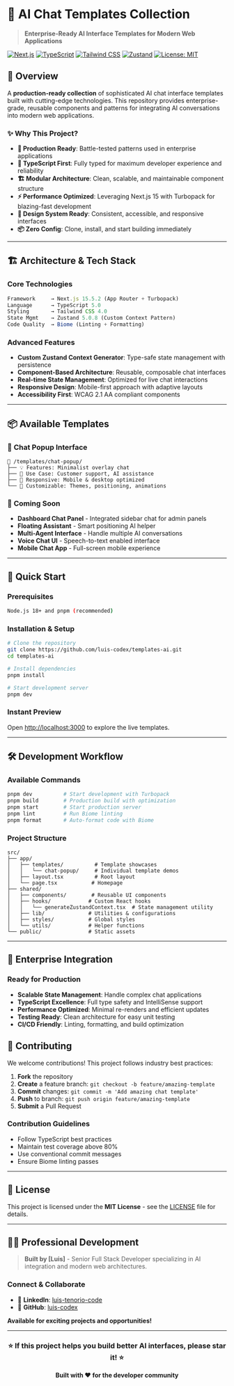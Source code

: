 # 🤖 AI Chat Templates Collection

> **Enterprise-Ready AI Interface Templates for Modern Web Applications**

[![Next.js](https://img.shields.io/badge/Next.js-15.5.2-black?style=for-the-badge&logo=next.js)](https://nextjs.org/)
[![TypeScript](https://img.shields.io/badge/TypeScript-5.0-blue?style=for-the-badge&logo=typescript)](https://typescriptlang.org/)
[![Tailwind CSS](https://img.shields.io/badge/Tailwind_CSS-4.0-38B2AC?style=for-the-badge&logo=tailwind-css)](https://tailwindcss.com/)
[![Zustand](https://img.shields.io/badge/Zustand-5.0.8-orange?style=for-the-badge)](https://zustand-demo.pmnd.rs/)
[![License: MIT](https://img.shields.io/badge/License-MIT-yellow?style=for-the-badge)](https://opensource.org/licenses/MIT)

## 🌟 Overview

A **production-ready collection** of sophisticated AI chat interface templates built with cutting-edge technologies. This repository provides enterprise-grade, reusable components and patterns for integrating AI conversations into modern web applications.

### ✨ Why This Project?

- **🚀 Production Ready**: Battle-tested patterns used in enterprise applications
- **🎯 TypeScript First**: Fully typed for maximum developer experience and reliability
- **🏗️ Modular Architecture**: Clean, scalable, and maintainable component structure
- **⚡ Performance Optimized**: Leveraging Next.js 15 with Turbopack for blazing-fast development
- **🎨 Design System Ready**: Consistent, accessible, and responsive interfaces
- **📦 Zero Config**: Clone, install, and start building immediately

---

## 🏗️ Architecture & Tech Stack

### **Core Technologies**
```typescript
Framework     → Next.js 15.5.2 (App Router + Turbopack)
Language      → TypeScript 5.0
Styling       → Tailwind CSS 4.0
State Mgmt    → Zustand 5.0.8 (Custom Context Pattern)
Code Quality  → Biome (Linting + Formatting)
```

### **Advanced Features**
- **Custom Zustand Context Generator**: Type-safe state management with persistence
- **Component-Based Architecture**: Reusable, composable chat interfaces
- **Real-time State Management**: Optimized for live chat interactions  
- **Responsive Design**: Mobile-first approach with adaptive layouts
- **Accessibility First**: WCAG 2.1 AA compliant components

---

## 📦 Available Templates

### 🔮 **Chat Popup Interface**
```
📁 /templates/chat-popup/
├── 💡 Features: Minimalist overlay chat
├── 🎯 Use Case: Customer support, AI assistance
├── 📱 Responsive: Mobile & desktop optimized
└── 🔧 Customizable: Themes, positioning, animations
```

### 🚧 **Coming Soon**
- **Dashboard Chat Panel** - Integrated sidebar chat for admin panels
- **Floating Assistant** - Smart positioning AI helper
- **Multi-Agent Interface** - Handle multiple AI conversations
- **Voice Chat UI** - Speech-to-text enabled interface
- **Mobile Chat App** - Full-screen mobile experience

---

## 🚀 Quick Start

### **Prerequisites**
```bash
Node.js 18+ and pnpm (recommended)
```

### **Installation & Setup**
```bash
# Clone the repository
git clone https://github.com/luis-codex/templates-ai.git
cd templates-ai

# Install dependencies
pnpm install

# Start development server
pnpm dev
```

### **Instant Preview**
Open [http://localhost:3000](http://localhost:3000) to explore the live templates.

---

## 🛠️ Development Workflow

### **Available Commands**
```bash
pnpm dev          # Start development with Turbopack
pnpm build        # Production build with optimization
pnpm start        # Start production server
pnpm lint         # Run Biome linting
pnpm format       # Auto-format code with Biome
```

### **Project Structure**
```
src/
├── app/
│   ├── templates/          # Template showcases
│   │   └── chat-popup/     # Individual template demos
│   ├── layout.tsx          # Root layout
│   └── page.tsx           # Homepage
├── shared/
│   ├── components/        # Reusable UI components
│   ├── hooks/            # Custom React hooks
│   │   └── generateZustandContext.tsx  # State management utility
│   ├── lib/              # Utilities & configurations
│   ├── styles/           # Global styles
│   └── utils/            # Helper functions
└── public/               # Static assets
```

---

## 🎯 Enterprise Integration

### **Ready for Production**
- **Scalable State Management**: Handle complex chat applications
- **TypeScript Excellence**: Full type safety and IntelliSense support
- **Performance Optimized**: Minimal re-renders and efficient updates
- **Testing Ready**: Clean architecture for easy unit testing
- **CI/CD Friendly**: Linting, formatting, and build optimization


## 🤝 Contributing

We welcome contributions! This project follows industry best practices:

1. **Fork** the repository
2. **Create** a feature branch: `git checkout -b feature/amazing-template`
3. **Commit** changes: `git commit -m 'Add amazing chat template'`
4. **Push** to branch: `git push origin feature/amazing-template`
5. **Submit** a Pull Request

### **Contribution Guidelines**
- Follow TypeScript best practices
- Maintain test coverage above 80%
- Use conventional commit messages
- Ensure Biome linting passes

---

## 📄 License

This project is licensed under the **MIT License** - see the [LICENSE](LICENSE) file for details.

---

## 👨‍💻 Professional Development

> **Built by [Luis]** - Senior Full Stack Developer specializing in AI integration and modern web architectures.

### **Connect & Collaborate**
- 💼 **LinkedIn**: [luis-tenorio-code](https://linkedin.com/in/luis-tenorio-code)
- 🐙 **GitHub**: [luis-codex](https://github.com/luis-codex)

**Available for exciting projects and opportunities!**

---

<div align="center">

### ⭐ **If this project helps you build better AI interfaces, please star it!** ⭐

**Built with ❤️ for the developer community**

</div>

